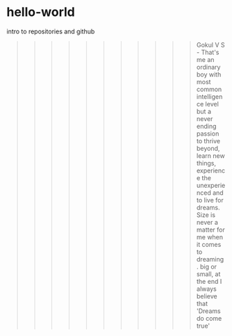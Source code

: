 # hello-world
intro to repositories and github
>>>>>>>>>>>Gokul V S - That's me an ordinary boy with most common intelligence level but a never ending passion to thrive beyond, learn new things, experience the unexperienced and to live for dreams. Size is never a matter for me when it comes to dreaming. big or small, at the end I always believe that 'Dreams do come true'
